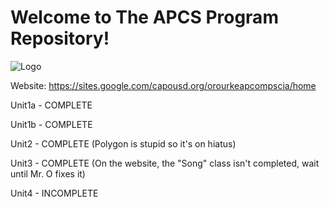 # Welcome to The APCS Program Repository!

![Logo](https://i.imgur.com/mZGHSXp.png)

Website: https://sites.google.com/capousd.org/orourkeapcompscia/home

Unit1a - COMPLETE

Unit1b - COMPLETE

Unit2 - COMPLETE (Polygon is stupid so it's on hiatus)

Unit3 - COMPLETE (On the website, the "Song" class isn't completed, wait until Mr. O fixes it)

Unit4 - INCOMPLETE
